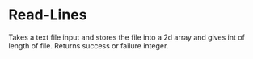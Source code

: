 # Read-Lines
Takes a text file input and stores the file into a 2d array and gives int of length of file. Returns success or failure integer.
